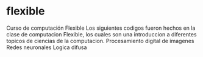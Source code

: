 # flexible
Curso de computación Flexible
Los siguientes codigos fueron hechos en la clase de computacion Flexible, los cuales son una introduccion a diferentes topicos de ciencias de la computacion.
Procesamiento digital de imagenes
Redes neuronales
Logica difusa
